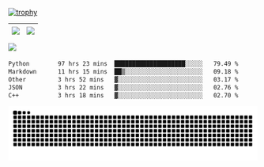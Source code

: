 [![trophy](https://github-profile-trophy.vercel.app/?username=ocss884&column=7)](https://github.com/ocss884)

| <img align="center" src="https://github-readme-stats.vercel.app/api?username=ocss884&show_icons=true&hide_border=true" /> | <img align="center" src="https://github-readme-streak-stats.herokuapp.com?user=ocss884&hide_border=true&date_format=M%20j%5B%2C%20Y%5D&ring=7EDDCF&fire=7EDDCF" /> |
| ------------------------------------------------------------ | ------------------------------------------------------------ |

![](https://komarev.com/ghpvc/?username=ocss884&color=brightgreen)

<!--START_SECTION:waka-->

```text
Python        97 hrs 23 mins  ████████████████████░░░░░   79.49 %
Markdown      11 hrs 15 mins  ██▒░░░░░░░░░░░░░░░░░░░░░░   09.18 %
Other         3 hrs 52 mins   ▓░░░░░░░░░░░░░░░░░░░░░░░░   03.17 %
JSON          3 hrs 22 mins   ▓░░░░░░░░░░░░░░░░░░░░░░░░   02.76 %
C++           3 hrs 18 mins   ▓░░░░░░░░░░░░░░░░░░░░░░░░   02.70 %
```

<!--END_SECTION:waka-->

<p align="center">
   <img src="https://github.com/ocss884/ocss884/blob/output/github-snake.svg" alt="snake">
</p>
